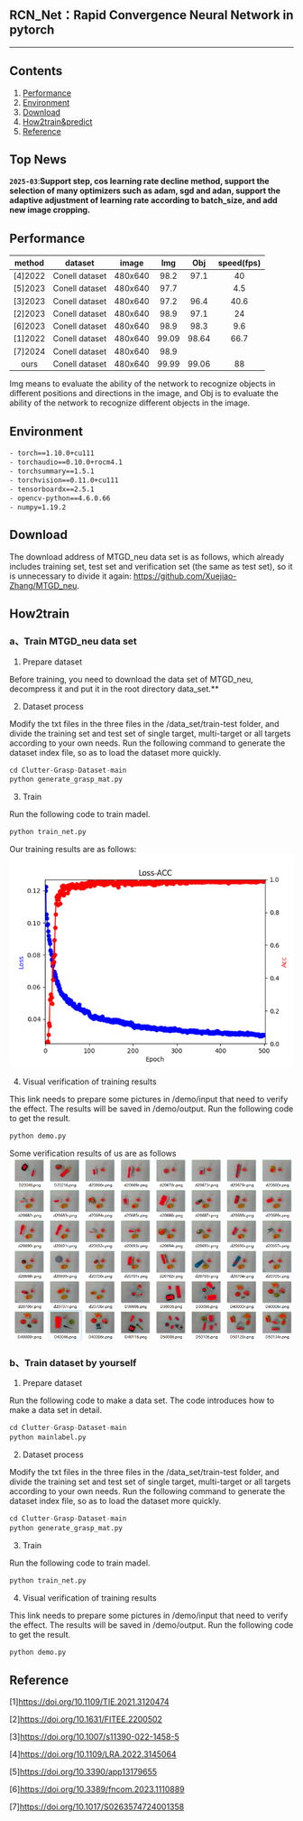 ## RCN_Net：Rapid Convergence Neural Network in pytorch
---

## Contents
1. [Performance](#性能情况)
2. [Environment](#所需环境)
3. [Download](#文件下载)
4. [How2train&predict](#训练步骤)
5. [Reference](#Reference)

## Top News
**`2025-03`**:**Support step, cos learning rate decline method, support the selection of many optimizers such as adam, sgd and adan, support the adaptive adjustment of learning rate according to batch_size, and add new image cropping.**


## Performance
| method  |    dataset     |  image  |  Img  |  Obj  | speed(fps)|
|:-------:|:--------------:|:-------:|:-----:|:-----:|:----:|
| [4]2022 | Conell dataset | 480x640 | 98.2  | 97.1  | 40
| [5]2023 | Conell dataset | 480x640 | 97.7  |       | 4.5
| [3]2023 | Conell dataset | 480x640 | 97.2  | 96.4  | 40.6
| [2]2023 | Conell dataset | 480x640 | 98.9  | 97.1  | 24
| [6]2023 | Conell dataset | 480x640 | 98.9  | 98.3  | 9.6
| [1]2022 | Conell dataset | 480x640 | 99.09 | 98.64 | 66.7
| [7]2024 | Conell dataset | 480x640 | 98.9  |       |
|  ours   | Conell dataset | 480x640 | 99.99 | 99.06 | 88

Img means to evaluate the ability of the network to recognize objects in different positions and directions in the image, and Obj is to evaluate the ability of the network to recognize different objects in the image.
## Environment
    - torch==1.10.0+cu111
    - torchaudio==0.10.0+rocm4.1
    - torchsummary==1.5.1
    - torchvision==0.11.0+cu111
    - tensorboardx==2.5.1
    - opencv-python==4.6.0.66
    - numpy=1.19.2

## Download

The download address of MTGD_neu data set is as follows, which already includes training set, test set and verification set (the same as test set), so it is unnecessary to divide it again:
https://github.com/Xuejiao-Zhang/MTGD_neu.

## How2train
### a、Train MTGD_neu data set 
1. Prepare dataset

Before training, you need to download the data set of MTGD_neu, decompress it and put it in the root directory data_set.**  

2. Dataset process

Modify the txt files in the three files in the /data_set/train-test folder, and divide the training set and test set of single target, multi-target or all targets according to your own needs.
Run the following command to generate the dataset index file, so as to load the dataset more quickly.
```python
cd Clutter-Grasp-Dataset-main
python generate_grasp_mat.py
```

3. Train  

Run the following code to train madel.
```python
python train_net.py
```
Our training results are as follows:
![示例图片](train.png)

4. Visual verification of training results 

This link needs to prepare some pictures in /demo/input that need to verify the effect.
The results will be saved in /demo/output.
Run the following code to get the result.
```python
python demo.py
```
Some verification results of us are as follows
![示例图片](result.png)

### b、Train dataset  by yourself
1. Prepare dataset 

Run the following code to make a data set. The code introduces how to make a data set in detail.
```python
cd Clutter-Grasp-Dataset-main
python mainlabel.py
```
2. Dataset process

Modify the txt files in the three files in the /data_set/train-test folder, and divide the training set and test set of single target, multi-target or all targets according to your own needs.
Run the following command to generate the dataset index file, so as to load the dataset more quickly.
```python
cd Clutter-Grasp-Dataset-main
python generate_grasp_mat.py
```

3. Train  

Run the following code to train madel.
```python
python train_net.py
```

4. Visual verification of training results 

This link needs to prepare some pictures in /demo/input that need to verify the effect.
The results will be saved in /demo/output.
Run the following code to get the result.
```python
python demo.py
```


## Reference
[1]https://doi.org/10.1109/TIE.2021.3120474

[2]https://doi.org/10.1631/FITEE.2200502

[3]https://doi.org/10.1007/s11390-022-1458-5

[4]https://doi.org/10.1109/LRA.2022.3145064

[5]https://doi.org/10.3390/app13179655

[6]https://doi.org/10.3389/fncom.2023.1110889

[7]https://doi.org/10.1017/S0263574724001358
